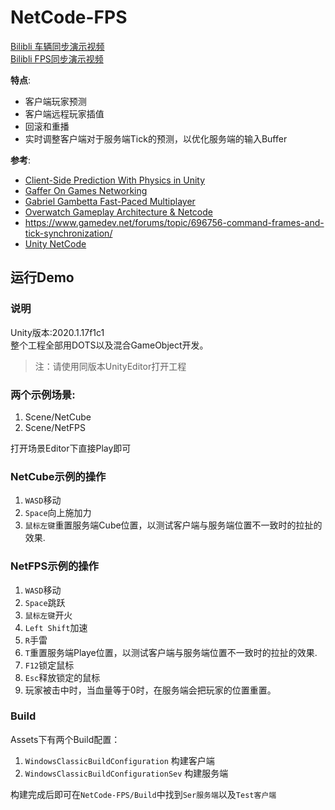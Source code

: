 # NetCode-FPS
[Bilibli 车辆同步演示视频](https://www.bilibili.com/video/BV1TA411W7zt/)  
[Bilibli FPS同步演示视频](https://www.bilibili.com/video/BV1ih411k7bS/)

**特点**:
* 客户端玩家预测
* 客户端远程玩家插值
* 回滚和重播
* 实时调整客户端对于服务端Tick的预测，以优化服务端的输入Buffer

**参考**:
* [Client-Side Prediction With Physics in Unity](http://www.codersblock.org/blog/client-side-prediction-in-unity-2018)
* [Gaffer On Games Networking](https://gafferongames.com/tags/networking/)
* [Gabriel Gambetta Fast-Paced Multiplayer](https://www.gabrielgambetta.com/client-side-prediction-server-reconciliation.html)
* [Overwatch Gameplay Architecture & Netcode](https://www.youtube.com/watch?v=W3aieHjyNvw)
* https://www.gamedev.net/forums/topic/696756-command-frames-and-tick-synchronization/
* [Unity NetCode](https://docs.unity3d.com/Packages/com.unity.netcode@0.5/changelog/CHANGELOG.html)

## 运行Demo

### 说明
Unity版本:2020.1.17f1c1  
整个工程全部用DOTS以及混合GameObject开发。

>注：请使用同版本UnityEditor打开工程
### 两个示例场景:
1. Scene/NetCube
2. Scene/NetFPS

打开场景Editor下直接Play即可

### NetCube示例的操作
1. `WASD`移动
2. `Space`向上施加力
3. `鼠标左键`重置服务端Cube位置，以测试客户端与服务端位置不一致时的拉扯的效果.

### NetFPS示例的操作
1. `WASD`移动
2. `Space`跳跃
3. `鼠标左键`开火
4. `Left Shift`加速
5. `R`手雷
6. `T`重置服务端Playe位置，以测试客户端与服务端位置不一致时的拉扯的效果.
7. `F12`锁定鼠标
8. `Esc`释放锁定的鼠标
9. 玩家被击中时，当血量等于0时，在服务端会把玩家的位置重置。

### Build

Assets下有两个Build配置：  
1. `WindowsClassicBuildConfiguration` 构建客户端
2. `WindowsClassicBuildConfigurationSev` 构建服务端

构建完成后即可在`NetCode-FPS/Build`中找到`Ser服务端`以及`Test客户端`
